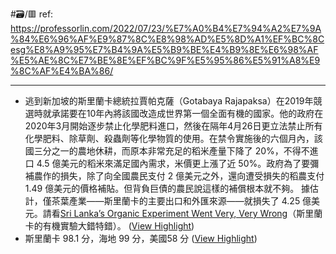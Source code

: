 #🗃/🟥 
ref: 
https://professorlin.com/2022/07/23/%E7%A0%B4%E7%94%A2%E7%9A%84%E6%96%AF%E9%87%8C%E8%98%AD%E5%8D%A1%EF%BC%8Cesg%E8%A9%95%E7%B4%9A%E5%B9%BE%E4%B9%8E%E6%98%AF%E5%AE%8C%E7%BE%8E%EF%BC%9F%E5%95%86%E5%91%A8%E9%8C%AF%E4%BA%86/

---

- 逃到新加坡的斯里蘭卡總統拉賈帕克薩（Gotabaya Rajapaksa）在2019年競選時就承諾要在10年內將該國改造成世界第一個全面有機的國家。他的政府在2020年3月開始逐步禁止化學肥料進口，然後在隔年4月26日更立法禁止所有化學肥料、除草劑、殺蟲劑等化學物質的使用。在禁令實施後的六個月內，該國三分之一的農地休耕，而原本非常充足的稻米產量下降了 20%，不得不進口 4.5 億美元的稻米來滿足國內需求，米價更上漲了近 50%。政府為了要彌補農作的損失，除了向全國農民支付 2 億美元之外，還向遭受損失的稻農支付 1.49 億美元的價格補貼。但背負巨債的農民說這樣的補償根本就不夠。 據估計，僅茶葉產業——斯里蘭卡的主要出口和外匯來源——就損失了 4.25 億美元。請看[Sri Lanka’s Organic Experiment Went Very, Very Wrong](https://modernfarmer.com/2022/03/sri-lanka-organic-experiment/)（斯里蘭卡的有機實驗大錯特錯）。 ([View Highlight](https://read.readwise.io/read/01gq01p02ayf82xvpkp5v29adk))
- 斯里蘭卡 98.1 分，海地 99 分，美國58 分 ([View Highlight](https://read.readwise.io/read/01gq01w9tpqx2y97be26rfxvd8))
